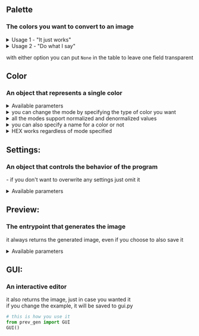 ## Palette
### The colors you want to convert to an image
<details><summary>Usage 1 - "It just works"</summary>

(1d list) place colors in the order you want them to appear in the generated image  
the program will make a rectangle big enough to fit them all  
</details>
<details><summary>Usage 2 - "Do what I say"</summary>

(2d list) each inner list will be treated as a single row of colors, left-to-right  
use this for full control over the placement of colors in the final image  
\- you can even leave entire rows transparent if you pass an empty list  
</details>

with either option you can put `None` in the table to leave one field transparent  

## Color
### An object that represents a single color  
<details><summary>Available parameters</summary>

```python
color: str | tuple[float, float, float] | tuple[int, int, int]
# The color value to assign, you need to include this value
name: str | None = None
# The name to display
desc_left: str | None = None
# Left corner description
desc_right: str | None = None
# Right corner description
mode: Literal['rgb', 'hsv', 'hls', 'yiq'] = 'rgb'
# Specifies type of color to convert from
```
</details>
<details><summary>you can change the mode by specifying the type of color you want</summary>

```python
Color((0.2, 0.4, 0.7))              # RGB is the default
Color((0.2, 0.4, 0.7), mode='hsv')  # other supported modes are HSV, HLS and YIQ
Color((0.2, 0.4, 0.7), mode='hls')
Color((0.2, 0.4, 0.7), mode='yiq')
```
</details>
<details><summary>all the modes support normalized and denormalized values</summary>

but make sure to look at the ranges of values if you want to use denormalized ones  
```python
(R: 0-255,  G: 0-255,  B: 0-255)
(H: 0-179,  S: 0-255,  V: 0-255)
(H: 0-360,  S: 0-100,  L: 0-100)
(Y: 0-255,  I: 0-255,  Q: 0-255)
```
</details>
<details><summary>you can also specify a name for a color or not</summary>

```python
Color((200, 100, 235), 'purple')    # RGB with name
Color((0.2, 0.4, 0.7), mode='hsv')  # HSV without name
```
</details>
<details><summary>HEX works regardless of mode specified</summary>
    
```python
Color('#52c7a7', 'mint', mode='hls') # HEX with name (mode ignored)
```
</details>

## Settings:
### An object that controls the behavior of the program  
\- if you don't want to overwrite any settings just omit it  

<details><summary>Available parameters</summary>

```python
file_name: str = 'result'
# File name to save into (no extension - png)
font: str | None = None
# Font used (no extension - true type) - if none, will use bundled
grid_height: int = 168
# Height of each individual color tile
grid_width: int = 224
# Width of each individual color tile
bar_height: int = 10
# Height of the darkened bar at the bottom of each tile
name_offset: int = -10
# Vertical offset of the color name printed within the tile
hex_offset: int = 35
# Vertical offset of the hex value printed below color name
hex_offset_noname: int = 0
# Vertical offset of the hex value printed if no name given
desc_offset_x: int = 15
# Horizontal offset of the corner descriptions
desc_offset_y: int = 20
# Vertical offset of the corner descriptions
name_size: int = 40
# Text size of the color name
hex_size: int = 26
# Text size of the hex value printed under the color name
hex_size_noname: int = 34
# Text size of the hex value printed if no name given
desc_size: int = 26
# Text size of the corner descriptions
bar_col_fn: Callable[[Color], Color] = (default omitted)
# Function to determine bar color from background color
# You probably shouldn't touch this
text_col_fn: Callable[[Color], Color] = (default omitted)
# Function to determine text color from background color
# You probably shouldn't touch this
```
</details>

## Preview:
### The entrypoint that generates the image
it always returns the generated image, even if you choose to also save it  
  
<details><summary>Available parameters</summary>

```python
palette: list[None | Settings | Color] | list[None | Settings | list[None | Color]]
# The palette of colors to generate an image for, you need to include this value
# The stupid type hint is because of the two Usage modes
save: bool = False
# Whether to save the image to disk
show: bool = False
# Whether to display the generated image to the user
```
</details>

## GUI:
### An interactive editor
it also returns the image, just in case you wanted it  
if you change the example, it will be saved to gui.py

```python
# this is how you use it
from prev_gen import GUI
GUI()
```
